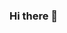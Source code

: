 ### Hi there 👋

<!--
**Dradkah77/Dradkah77** is a ✨ _special_ ✨ repository because its `README.md` (this file) appears on your GitHub profile.

Here are some ideas to get you started:

- 🔭 I’m currently working on ...
- 🌱 I’m currently learning ...
- 👯 I’m looking to collaborate on ...
- 🤔 I’m looking for help with ...
- 💬 Ask me about ...
- 📫 How to reach me: ...
- 😄 Pronouns: ...

# TOOLS INI DI BUAT OLEH MR.K7C8NG
# KALIAN BISA KUNJUNGI SOSMED KAMI ig pranata_pasha
# TEAM InDoNeSiA CYBER ErRoR SySTem
# Special Thanks to MR.K7C8NG
